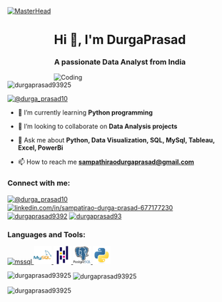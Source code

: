 [![MasterHead](https://www.google.com/imgres?imgurl=https%3A%2F%2Fcamo.githubusercontent.com%2F30152af33db0974f1ef003eaa49835308beda83c3d1f18cbbdd6c7b529e03c8b%2F68747470733a2f2f66696c65732e726561646d652e696f2f643134313132642d436c6f7564736d6974682d496e746567726174696f6e732d42616e6e65722d4769744875622e706e67&tbnid=_ALJ823d1-GOzM&vet=12ahUKEwj74e-ZtqiDAxWszaACHUTbDtcQMygVegUIARCDAQ..i&imgrefurl=https%3A%2F%2Fgithub.com%2FAstraaDev%2FQr-Maker&docid=tGiX4LhOi4ERRM&w=5068&h=1080&q=github%20banners&ved=2ahUKEwj74e-ZtqiDAxWszaACHUTbDtcQMygVegUIARCDAQ)](https://durgaprasad93925.io)
<h1 align="center">Hi 👋, I'm DurgaPrasad</h1>
<h3 align="center">A passionate Data Analyst from India</h3>
<img align="right" alt="Coding" width="400" src="https://camo.githubusercontent.com/2309797487e5e969659a3b545c96151807b04120a9cc2985f632ec94ba00c9f3/68747470733a2f2f6d656469612e67697068792e636f6d2f6d656469612f53576f536b4e36447854737a71494b4571762f67697068792e676966">

<p align="left"> <img src="https://komarev.com/ghpvc/?username=durgaprasad93925&label=Profile%20views&color=0e75b6&style=flat" alt="durgaprasad93925" /> </p>

<p align="left"> <a href="https://twitter.com/@durga_prasad10" target="blank"><img src="https://img.shields.io/twitter/follow/@durga_prasad10?logo=twitter&style=for-the-badge" alt="@durga_prasad10" /></a> </p>

- 🌱 I’m currently learning **Python programming**

- 👯 I’m looking to collaborate on **Data Analysis projects**

- 💬 Ask me about **Python, Data Visualization, SQL, MySql, Tableau, Excel, PowerBi**

- 📫 How to reach me **sampathiraodurgaprasad@gmail.com**

<h3 align="left">Connect with me:</h3>
<p align="left">
<a href="https://twitter.com/@durga_prasad10" target="blank"><img align="center" src="https://raw.githubusercontent.com/rahuldkjain/github-profile-readme-generator/master/src/images/icons/Social/twitter.svg" alt="@durga_prasad10" height="30" width="40" /></a>
<a href="https://linkedin.com/in/linkedin.com/in/sampatirao-durga-prasad-677177230" target="blank"><img align="center" src="https://raw.githubusercontent.com/rahuldkjain/github-profile-readme-generator/master/src/images/icons/Social/linked-in-alt.svg" alt="linkedin.com/in/sampatirao-durga-prasad-677177230" height="30" width="40" /></a>
<a href="https://kaggle.com/durgaprasad9392" target="blank"><img align="center" src="https://raw.githubusercontent.com/rahuldkjain/github-profile-readme-generator/master/src/images/icons/Social/kaggle.svg" alt="durgaprasad9392" height="30" width="40" /></a>
<a href="https://www.leetcode.com/durgaprasad93" target="blank"><img align="center" src="https://raw.githubusercontent.com/rahuldkjain/github-profile-readme-generator/master/src/images/icons/Social/leet-code.svg" alt="durgaprasad93" height="30" width="40" /></a>
</p>

<h3 align="left">Languages and Tools:</h3>
<p align="left"> <a href="https://www.microsoft.com/en-us/sql-server" target="_blank" rel="noreferrer"> <img src="https://www.svgrepo.com/show/303229/microsoft-sql-server-logo.svg" alt="mssql" width="40" height="40"/> </a> <a href="https://www.mysql.com/" target="_blank" rel="noreferrer"> <img src="https://raw.githubusercontent.com/devicons/devicon/master/icons/mysql/mysql-original-wordmark.svg" alt="mysql" width="40" height="40"/> </a> <a href="https://pandas.pydata.org/" target="_blank" rel="noreferrer"> <img src="https://raw.githubusercontent.com/devicons/devicon/2ae2a900d2f041da66e950e4d48052658d850630/icons/pandas/pandas-original.svg" alt="pandas" width="40" height="40"/> </a> <a href="https://www.postgresql.org" target="_blank" rel="noreferrer"> <img src="https://raw.githubusercontent.com/devicons/devicon/master/icons/postgresql/postgresql-original-wordmark.svg" alt="postgresql" width="40" height="40"/> </a> <a href="https://www.python.org" target="_blank" rel="noreferrer"> <img src="https://raw.githubusercontent.com/devicons/devicon/master/icons/python/python-original.svg" alt="python" width="40" height="40"/> </a> </p>

<p><img align="left" src="https://github-readme-stats.vercel.app/api/top-langs?username=durgaprasad93925&show_icons=true&locale=en&layout=compact" alt="durgaprasad93925" /></p>

<p>&nbsp;<img align="center" src="https://github-readme-stats.vercel.app/api?username=durgaprasad93925&show_icons=true&locale=en" alt="durgaprasad93925" /></p>

<p><img align="center" src="https://github-readme-streak-stats.herokuapp.com/?user=durgaprasad93925&" alt="durgaprasad93925" /></p>
